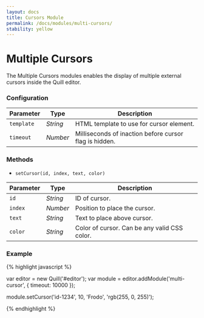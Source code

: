 ```yaml
---
layout: docs
title: Cursors Module
permalink: /docs/modules/multi-cursors/
stability: yellow
---
```


# Multiple Cursors

The Multiple Cursors modules enables the display of multiple external cursors inside the Quill editor.

<div class="quill-wrapper">
  <div id="multi-cursor-editor" class="editor"></div>
</div>

<script src="/js/quill.js"></script>
<script>
var editor = new Quill('#multi-cursor-editor');
editor.insertText(0, 'Upon great pedestals founded in the deep waters stood two great kings of stone: still with blurred eyes and crannied brows they frowned upon the North.\n\nThe left hand of each was raised palm outwards in gesture of warning; in each right hand there was an axe; upon each head there was a crumbling helm and crown.\n\nGreat power and majesty they still wore, the silent wardens of a long-vanished kingdom.');

module = editor.addModule('multi-cursor', {
  timeout: 600000
});
setTimeout(function() {
  module.setCursor('merry', 0, 'Merry', 'rgba(0,153,255,0.9)');
  module.setCursor('pippin', editor.getText().indexOf('\n'), 'Pippin', 'rgba(255,153,51,0.9)');
  module.setCursor('frodo', editor.getText().length, 'Frodo', 'rgba(153,0,153,0.9)');
}, 500);
</script>

### Configuration

| Parameter | Type      | Description
|-----------|-----------|------------
| `template` | _String_ | HTML template to use for cursor element.
| `timeout`  | _Number_ | Milliseconds of inaction before cursor flag is hidden.

### Methods

- `setCursor(id, index, text, color)`

| Parameter | Type     | Description
|-----------|----------|------------
| `id`      | _String_ | ID of cursor.
| `index`   | _Number_ | Position to place the cursor.
| `text`    | _String_ | Text to place above cursor.
| `color`   | _String_ | Color of cursor. Can be any valid CSS color.

### Example

{% highlight javascript %}

var editor = new Quill('#editor');
var module = editor.addModule('multi-cursor', {
  timeout: 10000
});

module.setCursor('id-1234', 10, 'Frodo', 'rgb(255, 0, 255)');

{% endhighlight %}
